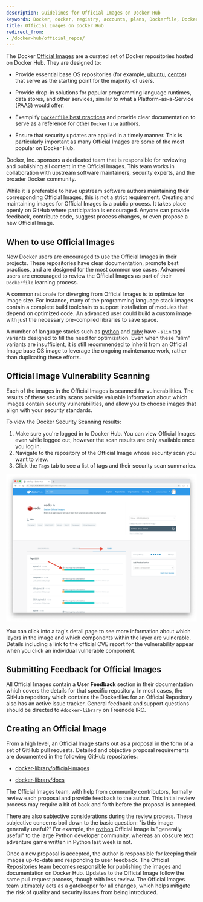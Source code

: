 ```yaml
---
description: Guidelines for Official Images on Docker Hub
keywords: Docker, docker, registry, accounts, plans, Dockerfile, Docker Hub, docs, official,image, documentation
title: Official Images on Docker Hub
redirect_from:
- /docker-hub/official_repos/
---
```


The Docker [Official Images](https://hub.docker.com/search?q=&type=image&image_filter=official) are a
curated set of Docker repositories hosted on Docker Hub. They are
designed to:

* Provide essential base OS repositories (for example,
  [ubuntu](https://hub.docker.com/_/ubuntu/),
  [centos](https://hub.docker.com/_/centos/)) that serve as the
  starting point for the majority of users.

* Provide drop-in solutions for popular programming language runtimes, data
  stores, and other services, similar to what a Platform-as-a-Service (PAAS)
  would offer.

* Exemplify [`Dockerfile` best practices](/engine/userguide/eng-image/dockerfile_best-practices/)
  and provide clear documentation to serve as a reference for other `Dockerfile`
  authors.

* Ensure that security updates are applied in a timely manner. This is
  particularly important as many Official Images are some of the most
  popular on Docker Hub.

Docker, Inc. sponsors a dedicated team that is responsible for reviewing and
publishing all content in the Official Images. This team works in
collaboration with upstream software maintainers, security experts, and the
broader Docker community.

While it is preferable to have upstream software authors maintaining their
corresponding Official Images, this is not a strict requirement. Creating
and maintaining images for Official Images is a public process. It takes
place openly on GitHub where participation is encouraged. Anyone can provide
feedback, contribute code, suggest process changes, or even propose a new
Official Image.

## When to use Official Images

New Docker users are encouraged to use the Official Images in their
projects. These repositories have clear documentation, promote best practices,
and are designed for the most common use cases. Advanced users are encouraged to
review the Official Images as part of their `Dockerfile` learning process.

A common rationale for diverging from Official Images is to optimize for
image size. For instance, many of the programming language stack images contain
a complete build toolchain to support installation of modules that depend on
optimized code. An advanced user could build a custom image with just the
necessary pre-compiled libraries to save space.

A number of language stacks such as
[python](https://hub.docker.com/_/python/) and
[ruby](https://hub.docker.com/_/ruby/) have `-slim` tag variants
designed to fill the need for optimization. Even when these "slim" variants are
insufficient, it is still recommended to inherit from an Official Image
base OS image to leverage the ongoing maintenance work, rather than duplicating
these efforts.

## Official Image Vulnerability Scanning

Each of the images in the Official Images is scanned for vulnerabilities. The results of
these security scans provide valuable information about which images contain
security vulnerabilities, and allow you to choose images that align with your
security standards.

To view the Docker Security Scanning results:

1. Make sure you're logged in to Docker Hub.
    You can view Official Images even while logged out, however the scan results are only available once you log in.
2. Navigate to the repository of the Official Image whose security scan you want to view.
3. Click the `Tags` tab to see a list of tags and their security scan summaries.

![Official Image Tags](images/official_images-tags.png)

You can click into a tag's detail page to see more information about which
layers in the image and which components within the layer are vulnerable.
Details including a link to the official CVE report for the vulnerability appear
when you click an individual vulnerable component.

## Submitting Feedback for Official Images

All Official Images contain a **User Feedback** section in their
documentation which covers the details for that specific repository. In most
cases, the GitHub repository which contains the Dockerfiles for an Official
Repository also has an active issue tracker. General feedback and support
questions should be directed to `#docker-library` on Freenode IRC.

## Creating an Official Image

From a high level, an Official Image starts out as a proposal in the form
of a set of GitHub pull requests. Detailed and objective proposal
requirements are documented in the following GitHub repositories:

* [docker-library/official-images](https://github.com/docker-library/official-images)

* [docker-library/docs](https://github.com/docker-library/docs)

The Official Images team, with help from community contributors, formally
review each proposal and provide feedback to the author. This initial review
process may require a bit of back and forth before the proposal is accepted.

There are also subjective considerations during the review process. These
subjective concerns boil down to the basic question: "is this image generally
useful?" For example, the [python](https://hub.docker.com/_/python/)
Official Image is "generally useful" to the large Python developer
community, whereas an obscure text adventure game written in Python last week is
not.

Once a new proposal is accepted, the author is responsible for keeping
their images up-to-date and responding to user feedback. The Official
Repositories team becomes responsible for publishing the images and
documentation on Docker Hub. Updates to the Official Image follow the same
pull request process, though with less review. The Official Images team
ultimately acts as a gatekeeper for all changes, which helps mitigate the risk
of quality and security issues from being introduced.
